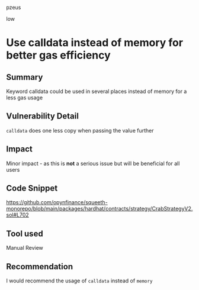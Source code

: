 pzeus

low

# Use calldata instead of memory for better gas efficiency

## Summary
Keyword calldata could be used in several places instead of memory for a less gas usage
## Vulnerability Detail
`calldata` does one less copy when passing the value further
## Impact
Minor impact - as this is **not** a serious issue but will be beneficial for all users
## Code Snippet
https://github.com/opynfinance/squeeth-monorepo/blob/main/packages/hardhat/contracts/strategy/CrabStrategyV2.sol#L702
## Tool used

Manual Review

## Recommendation
I would recommend the usage of `calldata` instead of `memory`